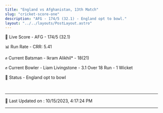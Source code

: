 ```yaml
---
title: "England vs Afghanistan, 13th Match"
slug: "cricket-score-one"
description: "AFG - 174/5 (32.1) - England opt to bowl."
layout: "../../layouts/PostLayout.astro"
---
```


🔴 Live Score - AFG - 174/5 (32.1)  

📊 Run Rate - CRR: 5.41  

✊ Current Batsman - Ikram Alikhil* - 18(21)  

✊ Current Bowler - Liam Livingstone - 3.1 Over 18 Run - 1 Wicket  

📑 Status - England opt to bowl

<br />

***

📝 Last Updated on : 10/15/2023, 4:17:24 PM

***

